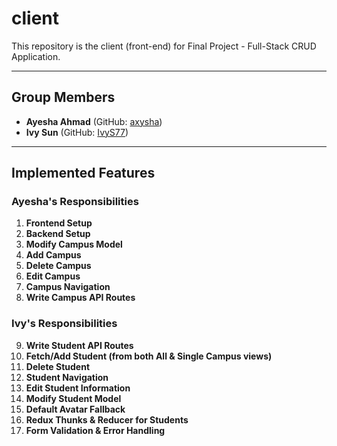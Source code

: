 # client

This repository is the client (front-end) for Final Project - Full-Stack CRUD Application.

---

## Group Members

- **Ayesha Ahmad** (GitHub: [axysha](https://github.com/axysha))
- **Ivy Sun** (GitHub: [IvyS77](https://github.com/IvyS77))

---

## Implemented Features

### Ayesha's Responsibilities
1. **Frontend Setup**
2. **Backend Setup**
3. **Modify Campus Model**
4. **Add Campus**
5. **Delete Campus**
6. **Edit Campus**
7. **Campus Navigation**
8. **Write Campus API Routes**

### Ivy's Responsibilities
9. **Write Student API Routes**
10. **Fetch/Add Student (from both All & Single Campus views)**
11. **Delete Student**
12. **Student Navigation**
13. **Edit Student Information**
14. **Modify Student Model**
15. **Default Avatar Fallback**
16. **Redux Thunks & Reducer for Students**
17. **Form Validation & Error Handling**